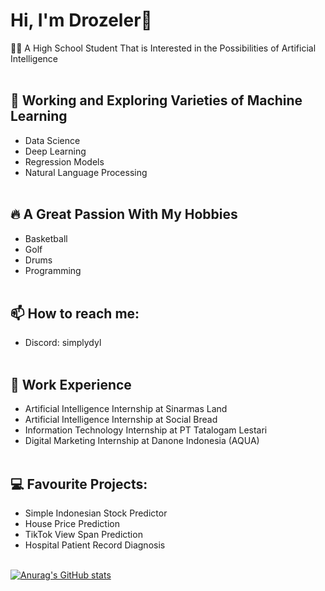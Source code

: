 # Hi, I'm Drozeler👋
👨‍💻 A High School Student That is Interested in the Possibilities of Artificial Intelligence<br/><br/>

## 🔭 Working and Exploring Varieties of Machine Learning
- Data Science
- Deep Learning
- Regression Models
- Natural Language Processing<br/><br/>

## 🔥 A Great Passion With My Hobbies
- Basketball
- Golf
- Drums
- Programming<br/><br/>

## 📫 How to reach me: 
- Discord: simplydyl<br/><br/>

## 📝 Work Experience
- Artificial Intelligence Internship at Sinarmas Land
- Artificial Intelligence Internship at Social Bread
- Information Technology Internship at PT Tatalogam Lestari
- Digital Marketing Internship at Danone Indonesia (AQUA)<br/><br/>

## 💻 Favourite Projects:
- Simple Indonesian Stock Predictor
- House Price Prediction
- TikTok View Span Prediction
- Hospital Patient Record Diagnosis<br/><br/>

[![Anurag's GitHub stats](https://github-readme-stats.vercel.app/api?username=Drozeler)](https://github.com/anuraghazra/github-readme-stats)
